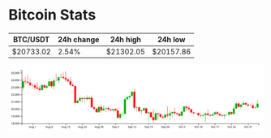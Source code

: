 # Bitcoin Stats

BTC/USDT|24h change|24h high|24h low|
|---|---|---|---|
|$20733.02|2.54%|$21302.05|$20157.86|

<img src="./chart.svg">
